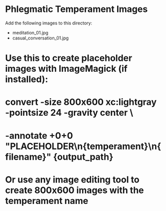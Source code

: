 # Phlegmatic Temperament Images

Add the following images to this directory:

- meditation_01.jpg
- casual_conversation_01.jpg


# Use this to create placeholder images with ImageMagick (if installed):
# convert -size 800x600 xc:lightgray -pointsize 24 -gravity center \
#   -annotate +0+0 "PLACEHOLDER\n{temperament}\n{filename}" {output_path}

# Or use any image editing tool to create 800x600 images with the temperament name
